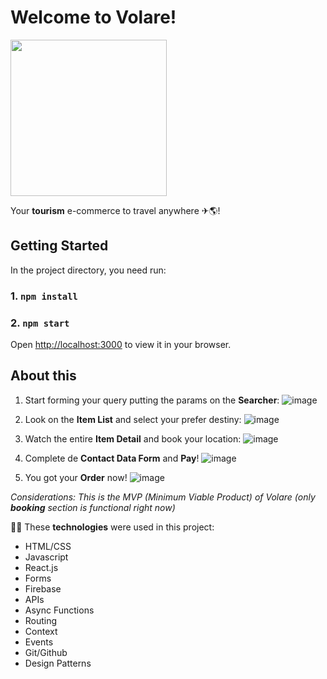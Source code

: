 # Welcome to Volare!

<img height=250px src="https://github.com/lucianoaraus/tourism-react-app-araus/blob/main/src/assets/volare-logo-white.png"/>

Your **tourism** e-commerce to travel anywhere ✈🌎!


## Getting Started

In the project directory, you need run:

### 1. `npm install`
### 2. `npm start`

Open [http://localhost:3000](http://localhost:3000) to view it in your browser.

## About this

  1. Start forming your query putting the params on the **Searcher**:
  ![image](https://user-images.githubusercontent.com/70541571/167526022-6728e1bf-6dcd-4a77-9447-b8df69d2d9c4.png)
   
   2. Look on the **Item List** and select your prefer destiny:
  ![image](https://user-images.githubusercontent.com/70541571/167526560-cbdfc156-6785-4bf4-a4fa-bae86c131b19.png)

  3. Watch the entire **Item Detail** and book your location:
  ![image](https://user-images.githubusercontent.com/70541571/167526679-e9d22fdd-f602-4d91-8389-c5ab33b196f6.png)

  4. Complete de **Contact Data Form** and **Pay**!
  ![image](https://user-images.githubusercontent.com/70541571/167526843-f6c29df6-19b5-4c71-a2d4-f1372bd3f924.png)
  
  5. You got your **Order** now!
  ![image](https://user-images.githubusercontent.com/70541571/167526865-07fafe3f-0ec1-4751-b2bb-00e76d508c67.png)


_Considerations: This is the MVP (Minimum Viable Product) of Volare (only **booking** section is functional right now)_

👨‍💻 These **technologies** were used in this project:
- HTML/CSS
- Javascript
- React.js
- Forms
- Firebase
- APIs
- Async Functions
- Routing
- Context
- Events
- Git/Github
- Design Patterns





